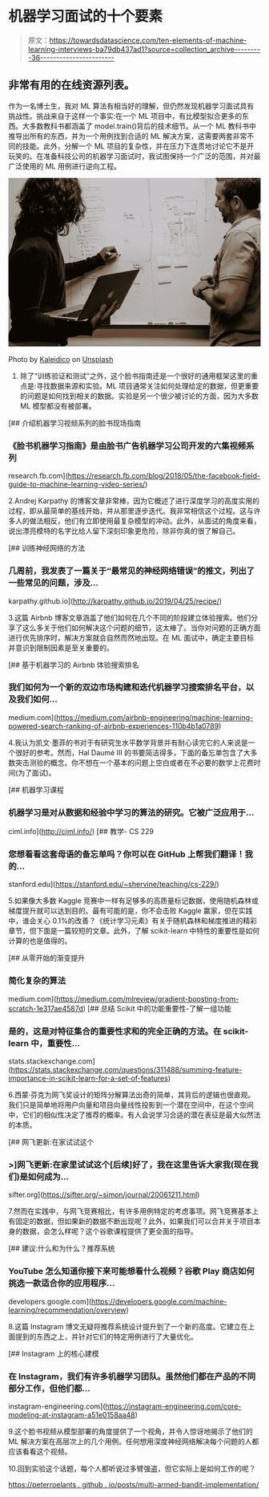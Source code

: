 # 机器学习面试的十个要素

> 原文：<https://towardsdatascience.com/ten-elements-of-machine-learning-interviews-ba79db437ad1?source=collection_archive---------36----------------------->

## 非常有用的在线资源列表。

作为一名博士生，我对 ML 算法有相当好的理解，但仍然发现机器学习面试具有挑战性。挑战来自于这样一个事实:在一个 ML 项目中，有比模型拟合更多的东西。大多数教科书都涵盖了 model.train()背后的技术细节。从一个 ML 教科书中推导出所有的东西，并为一个用例找到合适的 ML 解决方案，这需要两套非常不同的技能。此外，分解一个 ML 项目的复杂性，并在压力下连贯地讨论它不是开玩笑的。在准备科技公司的机器学习面试时，我试图保持一个广泛的范围，并对最广泛使用的 ML 用例进行逆向工程。

![](img/5930e286a652b8e247c4755d5e8cfce0.png)

Photo by [Kaleidico](https://unsplash.com/@kaleidico?utm_source=unsplash&utm_medium=referral&utm_content=creditCopyText) on [Unsplash](https://unsplash.com/s/photos/whiteboard?utm_source=unsplash&utm_medium=referral&utm_content=creditCopyText)

1.  除了“训练验证和测试”之外，这个脸书指南还是一个很好的通用框架这里的重点是:寻找数据来源和实验。ML 项目通常关注如何处理给定的数据，但更重要的问题是如何找到相关的数据。实验是另一个很少被讨论的方面，因为大多数 ML 模型都没有被部署。

[](https://research.fb.com/blog/2018/05/the-facebook-field-guide-to-machine-learning-video-series/) [## 介绍机器学习视频系列的脸书现场指南

### 《脸书机器学习指南》是由脸书广告机器学习公司开发的六集视频系列

research.fb.com](https://research.fb.com/blog/2018/05/the-facebook-field-guide-to-machine-learning-video-series/) 

2.Andrej Karpathy 的博客文章非常棒，因为它概述了进行深度学习的高度实用的过程，即从最简单的基线开始，并从那里逐步迭代。我非常相信这个过程。这与许多人的做法相反，他们有立即使用最复杂模型的冲动。此外，从面试的角度来看，说出漂亮模特的名字比给人留下深刻印象更危险，除非你真的很了解自己。

 [## 训练神经网络的方法

### 几周前，我发表了一篇关于“最常见的神经网络错误”的推文，列出了一些常见的问题，涉及…

karpathy.github.io](http://karpathy.github.io/2019/04/25/recipe/) 

3.这篇 Airbnb 博客文章涵盖了他们如何在几个不同的阶段建立体验搜索。他们分享了这么多关于他们如何解决这个问题的细节，这太棒了。当你对问题的正确方面进行优先排序时，解决方案就会自然而然地出现。在 ML 面试中，确定主要目标并意识到限制因素是至关重要的。

[](https://medium.com/airbnb-engineering/machine-learning-powered-search-ranking-of-airbnb-experiences-110b4b1a0789) [## 基于机器学习的 Airbnb 体验搜索排名

### 我们如何为一个新的双边市场构建和迭代机器学习搜索排名平台，以及我们如何…

medium.com](https://medium.com/airbnb-engineering/machine-learning-powered-search-ranking-of-airbnb-experiences-110b4b1a0789) 

4.我认为凯文·墨菲的书对于有研究生水平数学背景并有耐心读完它的人来说是一个很好的参考。然而，Hal Daumé III 的书要简洁得多，下面的备忘单包含了大多数突击测验的概念。你不想在一个基本的问题上空白或者在不必要的数学上花费时间(为了面试)。

 [## 机器学习课程

### 机器学习是对从数据和经验中学习的算法的研究。它被广泛应用于…

ciml.info](http://ciml.info/) [](https://stanford.edu/~shervine/teaching/cs-229/) [## 教学- CS 229

### 您想看看这套母语的备忘单吗？你可以在 GitHub 上帮我们翻译！我的…

stanford.edu](https://stanford.edu/~shervine/teaching/cs-229/) 

5.如果像大多数 Kaggle 竞赛中一样有足够多的高质量标记数据，使用随机森林或梯度提升就可以达到目的。最有可能的是，你不会击败 Kaggle 赢家，但在实践中，谁会关心 0.1%的改善？《统计学习元素》有关于随机森林和梯度推进的精彩章节，但下面是一篇较短的文章。此外，了解 scikit-learn 中特性的重要性是如何计算的也是值得的。

[](https://medium.com/mlreview/gradient-boosting-from-scratch-1e317ae4587d) [## 从零开始的渐变提升

### 简化复杂的算法

medium.com](https://medium.com/mlreview/gradient-boosting-from-scratch-1e317ae4587d) [](https://stats.stackexchange.com/questions/311488/summing-feature-importance-in-scikit-learn-for-a-set-of-features) [## 总结 Scikit 中的功能重要性-了解一组功能

### 是的，这是对特征集合的重要性求和的完全正确的方法。在 scikit-learn 中，重要性…

stats.stackexchange.com](https://stats.stackexchange.com/questions/311488/summing-feature-importance-in-scikit-learn-for-a-set-of-features) 

6.西蒙·芬克为网飞奖设计的矩阵分解算法出奇的简单，其背后的逻辑也很直观。我们只是简单地将用户向量和项目向量线性投影到一个潜在空间中，在这个空间中，它们的相似性决定了推荐的概率。有人会说学习合适的潜在表征是最大似然法的本质。

[](https://sifter.org/~simon/journal/20061211.html) [## 网飞更新:在家试试这个

### >]网飞更新:在家里试试这个[后续]好了，我在这里告诉大家我(现在我们)是如何成为…

sifter.org](https://sifter.org/~simon/journal/20061211.html) 

7.然而在实践中，与网飞竞赛相比，有许多用例特定的考虑事项。网飞竞赛基本上有固定的数据，但如果新的数据不断出现呢？此外，如果我们可以合并关于项目本身的数据，会怎么样呢？这个谷歌课程提供了更全面的指导。

[](https://developers.google.com/machine-learning/recommendation/overview) [## 建议:什么和为什么？推荐系统

### YouTube 怎么知道你接下来可能想看什么视频？谷歌 Play 商店如何挑选一款适合你的应用程序…

developers.google.com](https://developers.google.com/machine-learning/recommendation/overview) 

8.这篇 Instagram 博文无疑将推荐系统设计提升到了一个新的高度。它建立在上面提到的东西之上，并针对它们的特定用例进行了大量优化。

[](https://instagram-engineering.com/core-modeling-at-instagram-a51e0158aa48) [## Instagram 上的核心建模

### 在 Instagram，我们有许多机器学习团队。虽然他们都在产品的不同部分工作，但他们都…

instagram-engineering.com](https://instagram-engineering.com/core-modeling-at-instagram-a51e0158aa48) 

9.这个脸书视频从模型部署的角度提供了一个视角，并令人惊讶地揭示了他们的 ML 解决方案在高层次上的几个用例。任何想用深度神经网络解决每个问题的人都应该看看这个视频。

10.回到实验这个话题，每个人都听说过多臂强盗，但它实际上是如何工作的呢？

[https://peterroelants . github . io/posts/multi-armed-bandit-implementation/](https://peterroelants.github.io/posts/multi-armed-bandit-implementation/)